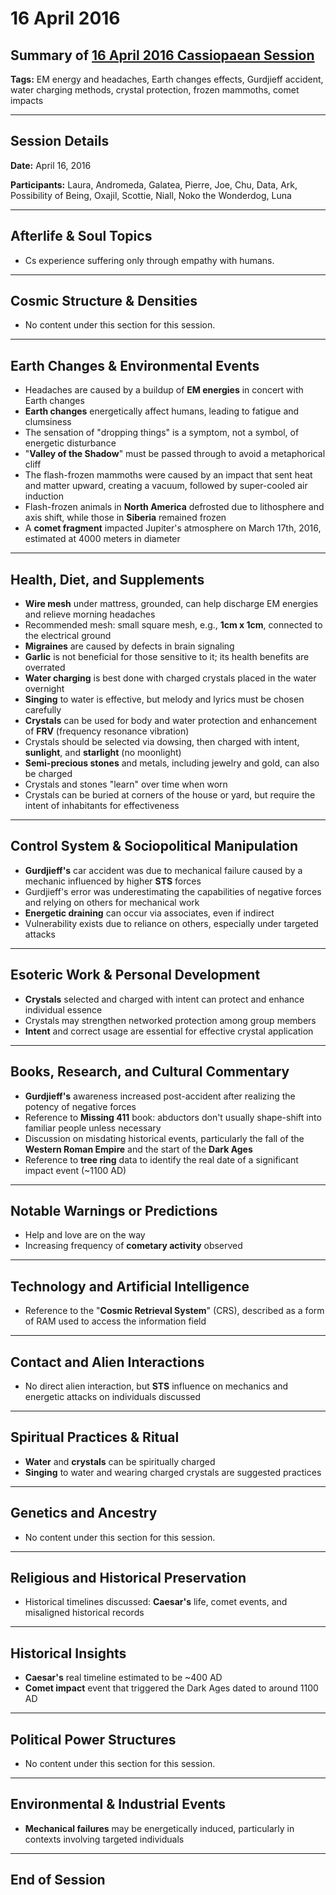 # 16 April 2016

## Summary of [16 April 2016 Cassiopaean Session](https://cassiopaea.org/forum/threads/session-16-april-2016.41489/#post-644509)

**Tags:** EM energy and headaches, Earth changes effects, Gurdjieff accident, water charging methods, crystal protection, frozen mammoths, comet impacts

---

## Session Details

**Date:** April 16, 2016

**Participants:** Laura, Andromeda, Galatea, Pierre, Joe, Chu, Data, Ark, Possibility of Being, Oxajil, Scottie, Niall, Noko the Wonderdog, Luna

---

## Afterlife & Soul Topics

- Cs experience suffering only through empathy with humans.

---

## Cosmic Structure & Densities

- No content under this section for this session.

---

## Earth Changes & Environmental Events

- Headaches are caused by a buildup of **EM energies** in concert with Earth changes
- **Earth changes** energetically affect humans, leading to fatigue and clumsiness
- The sensation of "dropping things" is a symptom, not a symbol, of energetic disturbance
- "**Valley of the Shadow**" must be passed through to avoid a metaphorical cliff
- The flash-frozen mammoths were caused by an impact that sent heat and matter upward, creating a vacuum, followed by super-cooled air induction
- Flash-frozen animals in **North America** defrosted due to lithosphere and axis shift, while those in **Siberia** remained frozen
- A **comet fragment** impacted Jupiter's atmosphere on March 17th, 2016, estimated at 4000 meters in diameter

---

## Health, Diet, and Supplements

- **Wire mesh** under mattress, grounded, can help discharge EM energies and relieve morning headaches
- Recommended mesh: small square mesh, e.g., **1cm x 1cm**, connected to the electrical ground
- **Migraines** are caused by defects in brain signaling
- **Garlic** is not beneficial for those sensitive to it; its health benefits are overrated
- **Water charging** is best done with charged crystals placed in the water overnight
- **Singing** to water is effective, but melody and lyrics must be chosen carefully
- **Crystals** can be used for body and water protection and enhancement of **FRV** (frequency resonance vibration)
- Crystals should be selected via dowsing, then charged with intent, **sunlight**, and **starlight** (no moonlight)
- **Semi-precious stones** and metals, including jewelry and gold, can also be charged
- Crystals and stones "learn" over time when worn
- Crystals can be buried at corners of the house or yard, but require the intent of inhabitants for effectiveness

---

## Control System & Sociopolitical Manipulation

- **Gurdjieff's** car accident was due to mechanical failure caused by a mechanic influenced by higher **STS** forces
- Gurdjieff's error was underestimating the capabilities of negative forces and relying on others for mechanical work
- **Energetic draining** can occur via associates, even if indirect
- Vulnerability exists due to reliance on others, especially under targeted attacks

---

## Esoteric Work & Personal Development

- **Crystals** selected and charged with intent can protect and enhance individual essence
- Crystals may strengthen networked protection among group members
- **Intent** and correct usage are essential for effective crystal application

---

## Books, Research, and Cultural Commentary

- **Gurdjieff's** awareness increased post-accident after realizing the potency of negative forces
- Reference to **Missing 411** book: abductors don't usually shape-shift into familiar people unless necessary
- Discussion on misdating historical events, particularly the fall of the **Western Roman Empire** and the start of the **Dark Ages**
- Reference to **tree ring** data to identify the real date of a significant impact event (~1100 AD)

---

## Notable Warnings or Predictions

- Help and love are on the way
- Increasing frequency of **cometary activity** observed

---

## Technology and Artificial Intelligence

- Reference to the "**Cosmic Retrieval System**" (CRS), described as a form of RAM used to access the information field

---

## Contact and Alien Interactions

- No direct alien interaction, but **STS** influence on mechanics and energetic attacks on individuals discussed

---

## Spiritual Practices & Ritual

- **Water** and **crystals** can be spiritually charged
- **Singing** to water and wearing charged crystals are suggested practices

---

## Genetics and Ancestry

- No content under this section for this session.

---

## Religious and Historical Preservation

- Historical timelines discussed: **Caesar's** life, comet events, and misaligned historical records

---

## Historical Insights

- **Caesar's** real timeline estimated to be ~400 AD
- **Comet impact** event that triggered the Dark Ages dated to around 1100 AD

---

## Political Power Structures

- No content under this section for this session.

---

## Environmental & Industrial Events

- **Mechanical failures** may be energetically induced, particularly in contexts involving targeted individuals

---

## End of Session